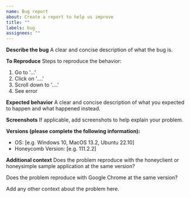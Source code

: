 ```yaml
---
name: Bug report
about: Create a report to help us improve
title: ""
labels: bug
assignees: ""
---
```


**Describe the bug** A clear and concise description of what the bug is.

**To Reproduce** Steps to reproduce the behavior:

1. Go to '...'
2. Click on '....'
3. Scroll down to '....'
4. See error

**Expected behavior** A clear and concise description of what you expected to
happen and what happened instead.

**Screenshots** If applicable, add screenshots to help explain your problem.

**Versions (please complete the following information):**

- OS: [e.g. Windows 10, MacOS 13.2, Ubuntu 22.10]
- Honeycomb Version: [e.g. 111.2.2]

**Additional context** Does the problem reproduce with the honeyclient or
honeysimple sample application at the same version?

Does the problem reproduce with Google Chrome at the same version?

Add any other context about the problem here.
